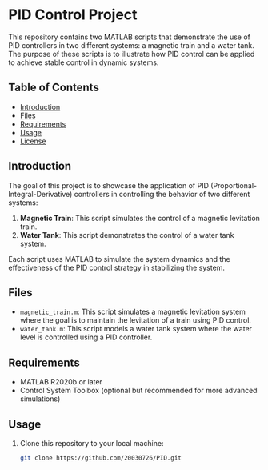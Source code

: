 # PID Control Project

This repository contains two MATLAB scripts that demonstrate the use of PID controllers in two different systems: a magnetic train and a water tank. The purpose of these scripts is to illustrate how PID control can be applied to achieve stable control in dynamic systems.

## Table of Contents
- [Introduction](#introduction)
- [Files](#files)
- [Requirements](#requirements)
- [Usage](#usage)
- [License](#license)

## Introduction

The goal of this project is to showcase the application of PID (Proportional-Integral-Derivative) controllers in controlling the behavior of two different systems:
1. **Magnetic Train**: This script simulates the control of a magnetic levitation train.
2. **Water Tank**: This script demonstrates the control of a water tank system.

Each script uses MATLAB to simulate the system dynamics and the effectiveness of the PID control strategy in stabilizing the system.

## Files

- `magnetic_train.m`: This script simulates a magnetic levitation system where the goal is to maintain the levitation of a train using PID control.
- `water_tank.m`: This script models a water tank system where the water level is controlled using a PID controller.

## Requirements

- MATLAB R2020b or later
- Control System Toolbox (optional but recommended for more advanced simulations)

## Usage

1. Clone this repository to your local machine:
   ```bash
   git clone https://github.com/20030726/PID.git
